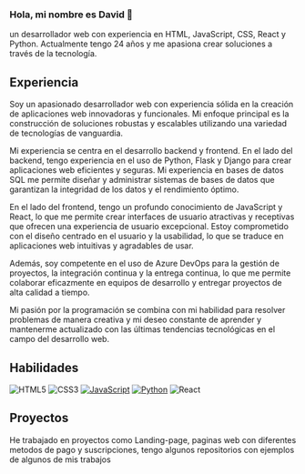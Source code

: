 ### Hola, mi nombre es David 👋
un desarrollador web con experiencia en HTML, JavaScript, CSS, React y Python.
Actualmente tengo 24 años y me apasiona crear soluciones a través de la tecnología.

## Experiencia
Soy un apasionado desarrollador web con experiencia sólida en la creación de aplicaciones web innovadoras y funcionales. Mi enfoque principal es la construcción de soluciones robustas y escalables utilizando una variedad de tecnologías de vanguardia.

Mi experiencia se centra en el desarrollo backend y frontend. En el lado del backend, tengo experiencia en el uso de Python, Flask y Django para crear aplicaciones web eficientes y seguras. Mi experiencia en bases de datos SQL me permite diseñar y administrar sistemas de bases de datos que garantizan la integridad de los datos y el rendimiento óptimo.

En el lado del frontend, tengo un profundo conocimiento de JavaScript y React, lo que me permite crear interfaces de usuario atractivas y receptivas que ofrecen una experiencia de usuario excepcional. Estoy comprometido con el diseño centrado en el usuario y la usabilidad, lo que se traduce en aplicaciones web intuitivas y agradables de usar.

Además, soy competente en el uso de Azure DevOps para la gestión de proyectos, la integración continua y la entrega continua, lo que me permite colaborar eficazmente en equipos de desarrollo y entregar proyectos de alta calidad a tiempo.

Mi pasión por la programación se combina con mi habilidad para resolver problemas de manera creativa y mi deseo constante de aprender y mantenerme actualizado con las últimas tendencias tecnológicas en el campo del desarrollo web.

## Habilidades 

![HTML5](https://img.shields.io/static/v1?style=for-the-badge&message=HTML5&color=E34F26&logo=HTML5&logoColor=FFFFFF&label=)
![CSS3](https://img.shields.io/static/v1?style=for-the-badge&message=CSS3&color=1572B6&logo=CSS3&logoColor=FFFFFF&label=)
[![JavaScript](https://img.shields.io/badge/JavaScript-F7DF1E?style=for-the-badge&logo=javascript&logoColor=black)]()
[![Python](https://img.shields.io/badge/Python-3776AB?style=for-the-badge&logo=python&logoColor=white)]()
![React](https://img.shields.io/static/v1?style=for-the-badge&message=React&color=222222&logo=React&logoColor=61DAFB&label=)
<!--
**drmelom/drmelom** is a ✨ _special_ ✨ repository because its `README.md` (this file) appears on your GitHub profile.

Here are some ideas to get you started:

- 🔭 I’m currently working on ...
- 🌱 I’m currently learning ...
- 👯 I’m looking to collaborate on ...
- 🤔 I’m looking for help with ...
- 💬 Ask me about ...
- 📫 How to reach me: ...
- 😄 Pronouns: ...
- ⚡ Fun fact: ...
-->
## Proyectos
He trabajado en proyectos como Landing-page, paginas web con diferentes metodos de pago y suscripciones, tengo algunos repositorios con ejemplos de algunos de mis trabajos
